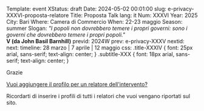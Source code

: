 Template: event
XStatus: draft
Date: 2024-05-02 00:01:00
slug: e-privacy-XXXVI-proposta-relatore
Title: Proposta Talk
lang: it
Num: XXXVI
Year: 2025
City: Bari
Where: Camera di Commercio
When: 22-23 maggio
Season: summer
Slogan: <i>"I popoli non dovrebbero temere i propri governi: sono i governi che dovrebbero temere i propri popoli."</i><br/><b>V (da John Basil Barnhill)</b>
previd: 2024W
prev: e-privacy-XXXV
nextid:
next:
timeline: 28 marzo | 7 aprile | 12 maggio
css: .title-XXXIV { font: 25px arial, sans-serif; text-align: center; }   .subtitle-XXX { font: 18px arial, sans-serif; text-align: center; }

Grazie

[Vuoi aggiungere il profilo per un relatore dell'intervento?](/e-privacy-XXXV-proposta-relatore-add.html)

Ricordarti di inserire i profili di tutti i relatori che vuoi vengano riportati sul sito.
